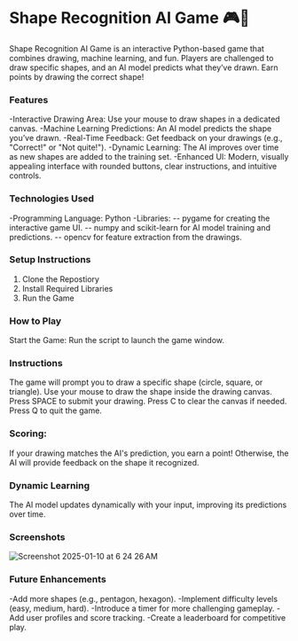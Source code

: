 # Shape Recognition AI Game 🎮🧠  
Shape Recognition AI Game is an interactive Python-based game that combines drawing, machine learning, and fun. Players are challenged to draw specific shapes, and an AI model predicts what they’ve drawn. Earn points by drawing the correct shape!  

### Features  
-Interactive Drawing Area: Use your mouse to draw shapes in a dedicated canvas.
-Machine Learning Predictions: An AI model predicts the shape you’ve drawn.
-Real-Time Feedback: Get feedback on your drawings (e.g., "Correct!" or "Not quite!").
-Dynamic Learning: The AI improves over time as new shapes are added to the training set.
-Enhanced UI: Modern, visually appealing interface with rounded buttons, clear instructions, and intuitive controls.

### Technologies Used  
-Programming Language: Python
-Libraries:
-- pygame for creating the interactive game UI.
-- numpy and scikit-learn for AI model training and predictions.
-- opencv for feature extraction from the drawings.

### Setup Instructions 
1. Clone the Repostiory
2. Install Required Libraries
3. Run the Game

### How to Play 
Start the Game: Run the script to launch the game window.

### Instructions
The game will prompt you to draw a specific shape (circle, square, or triangle).
Use your mouse to draw the shape inside the drawing canvas.
Press SPACE to submit your drawing.
Press C to clear the canvas if needed.
Press Q to quit the game.

### Scoring:
If your drawing matches the AI's prediction, you earn a point!
Otherwise, the AI will provide feedback on the shape it recognized.  

### Dynamic Learning 
The AI model updates dynamically with your input, improving its predictions over time.

### Screenshots  
![Screenshot 2025-01-10 at 6 24 26 AM](https://github.com/user-attachments/assets/a790d599-db25-4134-9910-d21d8d7ae579)

### Future Enhancements 
-Add more shapes (e.g., pentagon, hexagon).
-Implement difficulty levels (easy, medium, hard).
-Introduce a timer for more challenging gameplay.
-Add user profiles and score tracking.
-Create a leaderboard for competitive play.


